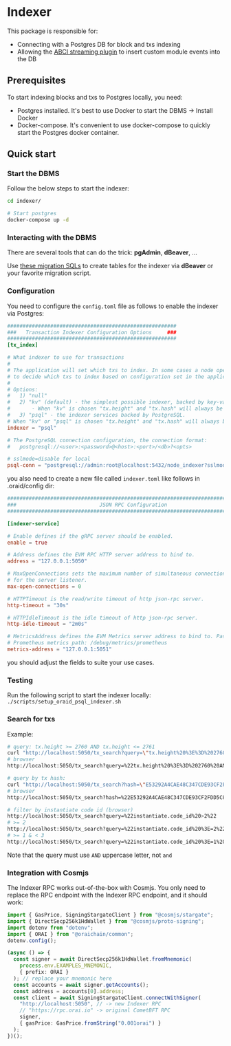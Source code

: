 # Indexer

This package is responsible for:

- Connecting with a Postgres DB for block and txs indexing
- Allowing the [ABCI streaming plugin](../streaming/README.md) to insert custom module events into the DB

## Prerequisites

To start indexing blocks and txs to Postgres locally, you need:

- Postgres installed. It's best to use Docker to start the DBMS -> Install Docker
- Docker-compose. It's convenient to use docker-compose to quickly start the Postgres docker container.

## Quick start

### Start the DBMS

Follow the below steps to start the indexer:

```bash
cd indexer/

# Start postgres
docker-compose up -d
```

### Interacting with the DBMS

There are several tools that can do the trick: **pgAdmin**, **dBeaver**, ...

Use [these migration SQLs](./dbschema/schema.sql) to create tables for the indexer via **dBeaver** or your favorite migration script.

### Configuration

You need to configure the `config.toml` file as follows to enable the indexer via Postgres:

```toml
#######################################################
###   Transaction Indexer Configuration Options     ###
#######################################################
[tx_index]

# What indexer to use for transactions
#
# The application will set which txs to index. In some cases a node operator will be able
# to decide which txs to index based on configuration set in the application.
#
# Options:
#   1) "null"
#   2) "kv" (default) - the simplest possible indexer, backed by key-value storage (defaults to levelDB; see DBBackend).
# 		- When "kv" is chosen "tx.height" and "tx.hash" will always be indexed.
#   3) "psql" - the indexer services backed by PostgreSQL.
# When "kv" or "psql" is chosen "tx.height" and "tx.hash" will always be indexed.
indexer = "psql"

# The PostgreSQL connection configuration, the connection format:
#   postgresql://<user>:<password>@<host>:<port>/<db>?<opts>

# sslmode=disable for local
psql-conn = "postgresql://admin:root@localhost:5432/node_indexer?sslmode=disable"
```

you also need to create a new file called `indexer.toml` like follows in .oraid/config dir: 

```toml
###############################################################################
###                           JSON RPC Configuration                        ###
###############################################################################

[indexer-service]

# Enable defines if the gRPC server should be enabled.
enable = true

# Address defines the EVM RPC HTTP server address to bind to.
address = "127.0.0.1:5050"

# MaxOpenConnections sets the maximum number of simultaneous connections
# for the server listener.
max-open-connections = 0

# HTTPTimeout is the read/write timeout of http json-rpc server.
http-timeout = "30s"

# HTTPIdleTimeout is the idle timeout of http json-rpc server.
http-idle-timeout = "2m0s"

# MetricsAddress defines the EVM Metrics server address to bind to. Pass --metrics in CLI to enable
# Prometheus metrics path: /debug/metrics/prometheus
metrics-address = "127.0.0.1:5051"
```

you should adjust the fields to suite your use cases.

### Testing

Run the following script to start the indexer locally: `./scripts/setup_oraid_psql_indexer.sh`

### Search for txs

Example:

```bash
# query: tx.height >= 2760 AND tx.height <= 2761
curl "http://localhost:5050/tx_search?query=\"tx.height%20%3E%3D%202760%20AND%20tx.height%20%3C%3D%202761\""
# browser
http://localhost:5050/tx_search?query=%22tx.height%20%3E%3D%202760%20AND%20tx.height%20%3C%3D%202761%22

# query by tx hash:
curl "http://localhost:5050/tx_search?hash=\"E53292A4CAE48C347CDE93CF2FDD5C8511A56889EC6B0B0DD5221FF13ED2D5C8\""
# browser
http://localhost:5050/tx_search?hash=%22E53292A4CAE48C347CDE93CF2FDD5C8511A56889EC6B0B0DD5221FF13ED2D5C8%22

# filter by instantiate code id (browser)
http://localhost:5050/tx_search?query=%22instantiate.code_id%20>2%22
# >= 2
http://localhost:5050/tx_search?query=%22instantiate.code_id%20%3E=2%22
# >= 1 & < 3
http://localhost:5050/tx_search?query=%22instantiate.code_id%20%3E=1%20AND%20instantiate.code_id%3C3%22
```

Note that the query must use `AND` uppercase letter, not `and`

### Integration with Cosmjs

The Indexer RPC works out-of-the-box with Cosmjs. You only need to replace the RPC endpoint with the Indexer RPC endpoint, and it should work:

```ts
import { GasPrice, SigningStargateClient } from "@cosmjs/stargate";
import { DirectSecp256k1HdWallet } from "@cosmjs/proto-signing";
import dotenv from "dotenv";
import { ORAI } from "@oraichain/common";
dotenv.config();

(async () => {
  const signer = await DirectSecp256k1HdWallet.fromMnemonic(
    process.env.EXAMPLES_MNEMONIC,
    { prefix: ORAI }
  ); // replace your mnemonic here
  const accounts = await signer.getAccounts();
  const address = accounts[0].address;
  const client = await SigningStargateClient.connectWithSigner(
    "http://localhost:5050", // -> new Indexer RPC
    // "https://rpc.orai.io" -> original CometBFT RPC
    signer,
    { gasPrice: GasPrice.fromString("0.001orai") }
  );
})();

```
